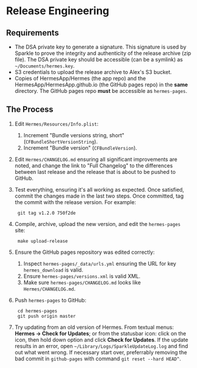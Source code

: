 Release Engineering
===================

Requirements
------------

- The DSA private key to generate a signature. This signature is used by
  Sparkle to prove the integrity and authenticity of the release archive (zip
  file). The DSA private key should be accessible (can be a symlink) as
  `~/Documents/hermes.key`.
- S3 credentials to upload the release archive to Alex's S3 bucket.
- Copies of HermesApp/Hermes (the app repo) and the
  HermesApp/HermesApp.github.io (the GitHub pages repo) in the **same**
  directory. The GitHub pages repo **must** be accessible as `hermes-pages`.

The Process
-----------

1. Edit `Hermes/Resources/Info.plist`:
    1. Increment "Bundle versions string, short"
       (`CFBundleShortVersionString`).
    2. Increment "Bundle version" (`CFBundleVersion`).

2. Edit `Hermes/CHANGELOG.md` ensuring all significant improvements are noted,
   and change the link to "Full Changelog" to the differences between last
   release and the release that is about to be pushed to GitHub.

3. Test everything, ensuring it's all working as expected. Once satisfied,
   commit the changes made in the last two steps. Once committed, tag the
   commit with the release version. For example:

        git tag v1.2.0 750f2de


4. Compile, archive, upload the new version, and edit the `hermes-pages` site:

        make upload-release

5. Ensure the GitHub pages repository was edited correctly:
    1. Inspect `hermes-pages/_data/urls.yml` ensuring the URL for key
       `hermes_download` is valid.
    2. Ensure `hermes-pages/versions.xml` is valid XML.
    3. Make sure `hermes-pages/CHANGELOG.md` looks like `Hermes/CHANGELOG.md`.

6. Push `hermes-pages` to GitHub:

        cd hermes-pages
        git push origin master


7. Try updating from an old version of Hermes. From textual menus:
   **Hermes → Check for Updates**; or from the statusbar icon: click on the
   icon, then hold down option and click **Check for Updates**. If the update
   results in an error, open `~/Library/Logs/SparkleUpdateLog.log` and find
   out what went wrong. If necessary start over, preferrably removing the bad
   commit in `github-pages` with command `git reset --hard HEAD^`.
